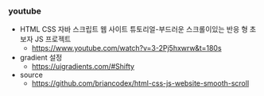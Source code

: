 ### youtube
- HTML CSS 자바 스크립트 웹 사이트 튜토리얼-부드러운 스크롤이있는 반응 형 초보자 JS 프로젝트
    - https://www.youtube.com/watch?v=3-2Pj5hxwrw&t=180s
- gradient 설정
    - https://uigradients.com/#Shifty
- source
    - https://github.com/briancodex/html-css-js-website-smooth-scroll
    
